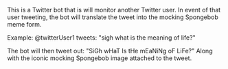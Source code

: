 This is a Twitter bot that is will monitor another Twitter user. In event of that user tweeting, the bot will translate the tweet into the mocking Spongebob meme form.

Example:
@twitterUser1 tweets: "sigh what is the meaning of life?"

The bot will then tweet out: "SiGh wHaT Is tHe mEaNiNg oF LiFe?"
Along with the iconic mocking Spongebob image attached to the tweet.
